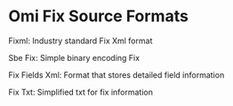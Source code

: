 # Omi Fix Source Formats

Fixml: Industry standard Fix Xml format

Sbe Fix: Simple binary encoding Fix 

Fix Fields Xml: Format that stores detailed field information 

Fix Txt: Simplified txt for fix information
